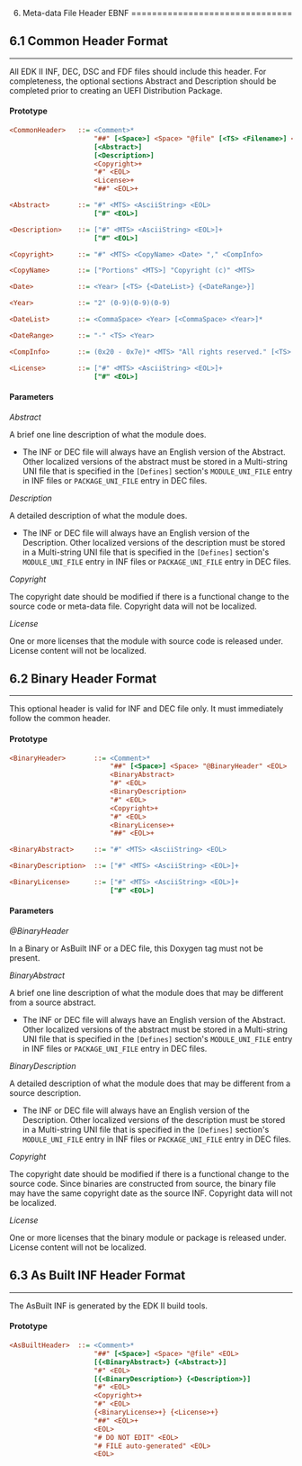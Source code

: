 6. Meta-data File Header EBNF
===============================

## 6.1 Common Header Format
---------------------------

All EDK II INF, DEC, DSC and FDF files should include this header. For
completeness, the optional sections Abstract and Description should be
completed prior to creating an UEFI Distribution Package.

#### Prototype

```ini
<CommonHeader>   ::= <Comment>*
                     "##" [<Space>] <Space> "@file" [<TS> <Filename>] <EOL>
                     [<Abstract>]
                     [<Description>]
                     <Copyright>+
                     "#" <EOL>
                     <License>+
                     "##" <EOL>+

<Abstract>       ::= "#" <MTS> <AsciiString> <EOL>
                     ["#" <EOL>]

<Description>    ::= ["#" <MTS> <AsciiString> <EOL>]+
                     ["#" <EOL>]

<Copyright>      ::= "#" <MTS> <CopyName> <Date> "," <CompInfo>

<CopyName>       ::= ["Portions" <MTS>] "Copyright (c)" <MTS>

<Date>           ::= <Year> [<TS> {<DateList>} {<DateRange>}]

<Year>           ::= "2" (0-9)(0-9)(0-9)

<DateList>       ::= <CommaSpace> <Year> [<CommaSpace> <Year>]*

<DateRange>      ::= "-" <TS> <Year>

<CompInfo>       ::= (0x20 - 0x7e)* <MTS> "All rights reserved." [<TS> "<BR>"] <EOL>

<License>        ::= ["#" <MTS> <AsciiString> <EOL>]+
                     ["#" <EOL>]
```

#### Parameters

*Abstract*

<p>
A brief one line description of what the module does.
<ul>
<li>The INF or DEC file will always have an English version of the Abstract. 
Other localized versions of the abstract must be stored in a Multi-string UNI 
file that is specified in the <code>[Defines]</code> section's 
<code>MODULE_UNI_FILE</code> entry in INF files or 
<code>PACKAGE_UNI_FILE</code> entry in DEC files.</li></ul>
</p>

*Description*
<p>
A detailed description of what the module does.
<ul>
<li>The INF or DEC file will always have an English version of the 
Description. Other localized versions of the description must be stored in
a Multi-string UNI file that is specified in the <code>[Defines]</code> 
section's <code>MODULE_UNI_FILE</code> entry in INF files or 
<code>PACKAGE_UNI_FILE</code> entry in DEC files.</li></ul>
</p>

*Copyright*
<p>
The copyright date should be modified if there is a functional change to the 
source code or meta-data file. Copyright data will not be localized.
</p>

*License*
<p>
One or more licenses that the module with source code is released under. 
License content will not be localized.
</p>

## 6.2 Binary Header Format
---------------------------

This optional header is valid for INF and DEC file only. It must
immediately follow the common header.

#### Prototype

```ini
<BinaryHeader>       ::= <Comment>*
                         "##" [<Space>] <Space> "@BinaryHeader" <EOL>
                         <BinaryAbstract>
                         "#" <EOL>
                         <BinaryDescription>
                         "#" <EOL>
                         <Copyright>+
                         "#" <EOL>
                         <BinaryLicense>+
                         "##" <EOL>+

<BinaryAbstract>     ::= "#" <MTS> <AsciiString> <EOL>

<BinaryDescription>  ::= ["#" <MTS> <AsciiString> <EOL>]+

<BinaryLicense>      ::= ["#" <MTS> <AsciiString> <EOL>]+
                         ["#" <EOL>]
```

#### Parameters

*@BinaryHeader*
<p>
In a Binary or AsBuilt INF or a DEC file, this Doxygen tag must not be 
present.
</p>

*BinaryAbstract*
<p>
A brief one line description of what the module does that may be 
different from a source abstract.<ul>
<li>The INF or DEC file will always have an English version of the 
Abstract. Other localized versions of the abstract must be stored in a 
Multi-string UNI file that is specified in the <code>[Defines]</code> 
section's <code>MODULE_UNI_FILE</code> entry in INF files or 
<code>PACKAGE_UNI_FILE</code> entry in DEC files.</li></ul>
</p>

*BinaryDescription*
<p>
A detailed description of what the module does that may be different from 
a source description.<ul>
<li>The INF or DEC file will always have an English version of the 
Description. Other localized versions of the description must be stored in
a Multi-string UNI file that is specified in the <code>[Defines]</code> 
section's <code>MODULE_UNI_FILE</code> entry in INF files or 
<code>PACKAGE_UNI_FILE</code> entry in DEC files.</li></ul>
</p>

*Copyright*
<p>
The copyright date should be modified if there is a functional change to 
the source code. Since binaries are constructed from source, the binary 
file may have the same copyright date as the source INF. Copyright data 
will not be localized.
</p>

*License*
<p>
One or more licenses that the binary module or package is released under. 
License content will not be localized.
</p>


## 6.3 As Built INF Header Format
--------------------------------
The AsBuilt INF is generated by the EDK II build tools.

#### Prototype

```ini
<AsBuiltHeader>  ::= <Comment>*
                     "##" [<Space>] <Space> "@file" <EOL>
                     [{<BinaryAbstract>} {<Abstract>}]
                     "#" <EOL>
                     [{<BinaryDescription>} {<Description>}]
                     "#" <EOL>
                     <Copyright>+
                     "#" <EOL>
                     {<BinaryLicense>+} {<License>+}
                     "##" <EOL>+
                     <EOL>
                     "# DO NOT EDIT" <EOL>
                     "# FILE auto-generated" <EOL>
                     <EOL>
```
